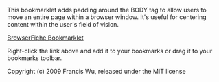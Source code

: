 This bookmarklet adds padding around the BODY tag to allow users to move an entire page within a browser window.  It's useful for centering content within the user's field of vision.

[BrowserFiche Bookmarklet](javascript:bStyle%20=%20document.getElementsByTagName(%22body%22)[0].style;bStyle.width%20=%20%22120%%22;bStyle.height%20=%20%22120%%22;bStyle.padding%20=%20%2210%%22; "BrowserFiche Bookmarklet")

Right-click the link above and add it to your bookmarks or drag it to your bookmarks toolbar.

Copyright (c) 2009 Francis Wu, released under the MIT license